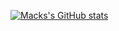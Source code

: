 [![Macks's GitHub stats](https://github-readme-stats.vercel.app/api?username=MackHartley)](https://github.com/MackHartley/github-readme-stats)
